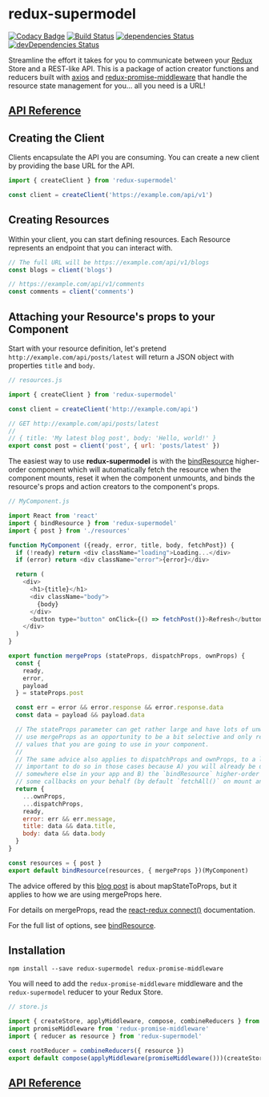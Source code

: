 # redux-supermodel

[![Codacy Badge](https://api.codacy.com/project/badge/Grade/13429c5aaf274e1189e839675cb31969)](https://www.codacy.com/app/MrLeebo/redux-supermodel?utm_source=github.com&utm_medium=referral&utm_content=MrLeebo/redux-supermodel&utm_campaign=badger) [![Build Status](https://travis-ci.org/MrLeebo/redux-supermodel.svg?branch=master)](https://travis-ci.org/MrLeebo/redux-supermodel) [![dependencies Status](https://david-dm.org/MrLeebo/redux-supermodel/status.svg)](https://david-dm.org/MrLeebo/redux-supermodel) [![devDependencies Status](https://david-dm.org/MrLeebo/redux-supermodel/dev-status.svg)](https://david-dm.org/MrLeebo/redux-supermodel?type=dev)

Streamline the effort it takes for you to communicate between your [Redux](http://redux.js.org/) Store and a REST-like API. This is a package of action creator functions and reducers built with [axios](https://github.com/mzabriskie/axios) and [redux-promise-middleware](https://github.com/pburtchaell/redux-promise-middleware) that handle the resource state management for you... all you need is a URL!

## [API Reference](docs/api.md)

## Creating the Client

Clients encapsulate the API you are consuming. You can create a new client by providing the base URL for the API.

```js
import { createClient } from 'redux-supermodel'

const client = createClient('https://example.com/api/v1')
```

## Creating Resources

Within your client, you can start defining resources. Each Resource represents an endpoint that you can interact with.

```js
// The full URL will be https://example.com/api/v1/blogs
const blogs = client('blogs')

// https://example.com/api/v1/comments
const comments = client('comments')
```

## Attaching your Resource's props to your Component

Start with your resource definition, let's pretend `http://example.com/api/posts/latest` will return a JSON object with properties `title` and `body`.

```js
// resources.js

import { createClient } from 'redux-supermodel'

const client = createClient('http://example.com/api')

// GET http://example.com/api/posts/latest
//
// { title: 'My latest blog post', body: 'Hello, world!' }
export const post = client('post', { url: 'posts/latest' }) 
```

The easiest way to use **redux-supermodel** is with the [bindResource](docs/bindResource.md) higher-order component which will automatically fetch the resource when the component mounts, reset it when the component unmounts, and binds the resource's props and action creators to the component's props. 

```js
// MyComponent.js

import React from 'react'
import { bindResource } from 'redux-supermodel'
import { post } from './resources'

function MyComponent ({ready, error, title, body, fetchPost}) {
  if (!ready) return <div className="loading">Loading...</div> 
  if (error) return <div className="error">{error}</div>

  return (
    <div>
      <h1>{title}</h1>
      <div className="body">
        {body}
      </div>
      <button type="button" onClick={() => fetchPost()}>Refresh</button>
    </div>
  )
}

export function mergeProps (stateProps, dispatchProps, ownProps) {
  const { 
    ready, 
    error, 
    payload
  } = stateProps.post

  const err = error && error.response && error.response.data
  const data = payload && payload.data

  // The stateProps parameter can get rather large and have lots of unwieldy data structures,
  // use mergeProps as an opportunity to be a bit selective and only return the stateProps
  // values that you are going to use in your component.
  //
  // The same advice also applies to dispatchProps and ownProps, to a lesser extent, its not as
  // important to do so in those cases because A) you will already be defining ownProps 
  // somewhere else in your app and B) the `bindResource` higher-order component will dispatch
  // some callbacks on your behalf (by default `fetchAll()` on mount and `resetAll()` on unmount)
  return { 
    ...ownProps, 
    ...dispatchProps, 
    ready, 
    error: err && err.message, 
    title: data && data.title, 
    body: data && data.body 
  }
}

const resources = { post }
export default bindResource(resources, { mergeProps })(MyComponent)
```

The advice offered by this [blog post](https://goshakkk.name/redux-antipattern-mapstatetoprops/) is about mapStateToProps, but it applies to how we are using mergeProps here.

For details on mergeProps, read the [react-redux connect()](https://github.com/reactjs/react-redux/blob/master/docs/api.md#connectmapstatetoprops-mapdispatchtoprops-mergeprops-options) documentation.

For the full list of options, see [bindResource](docs/bindResource.md).

## Installation

```
npm install --save redux-supermodel redux-promise-middleware
```

You will need to add the `redux-promise-middleware` middleware and the `redux-supermodel` reducer to your Redux Store.

```js
// store.js

import { createStore, applyMiddleware, compose, combineReducers } from 'redux'
import promiseMiddleware from 'redux-promise-middleware'
import { reducer as resource } from 'redux-supermodel'

const rootReducer = combineReducers({ resource })
export default compose(applyMiddleware(promiseMiddleware()))(createStore)(rootReducer)
```

## [API Reference](docs/api.md)
